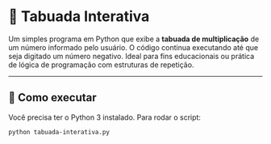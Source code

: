 # 🧮 Tabuada Interativa

Um simples programa em Python que exibe a **tabuada de multiplicação** de um número informado pelo usuário. O código continua executando até que seja digitado um número negativo. Ideal para fins educacionais ou prática de lógica de programação com estruturas de repetição.

---

## 🚀 Como executar

Você precisa ter o Python 3 instalado. Para rodar o script:

```bash
python tabuada-interativa.py
